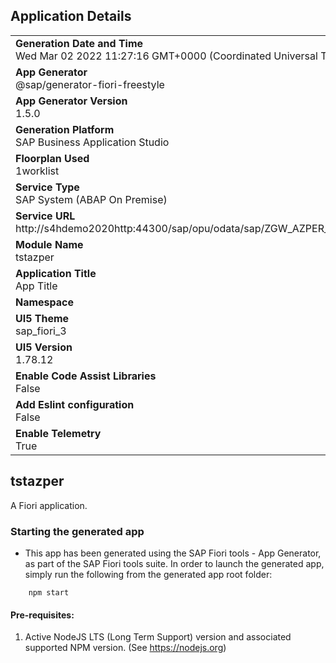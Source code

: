 ## Application Details
|               |
| ------------- |
|**Generation Date and Time**<br>Wed Mar 02 2022 11:27:16 GMT+0000 (Coordinated Universal Time)|
|**App Generator**<br>@sap/generator-fiori-freestyle|
|**App Generator Version**<br>1.5.0|
|**Generation Platform**<br>SAP Business Application Studio|
|**Floorplan Used**<br>1worklist|
|**Service Type**<br>SAP System (ABAP On Premise)|
|**Service URL**<br>http://s4hdemo2020http:44300/sap/opu/odata/sap/ZGW_AZPER_SRV
|**Module Name**<br>tstazper|
|**Application Title**<br>App Title|
|**Namespace**<br>|
|**UI5 Theme**<br>sap_fiori_3|
|**UI5 Version**<br>1.78.12|
|**Enable Code Assist Libraries**<br>False|
|**Add Eslint configuration**<br>False|
|**Enable Telemetry**<br>True|

## tstazper

A Fiori application.

### Starting the generated app

-   This app has been generated using the SAP Fiori tools - App Generator, as part of the SAP Fiori tools suite.  In order to launch the generated app, simply run the following from the generated app root folder:

```
    npm start
```

#### Pre-requisites:

1. Active NodeJS LTS (Long Term Support) version and associated supported NPM version.  (See https://nodejs.org)


